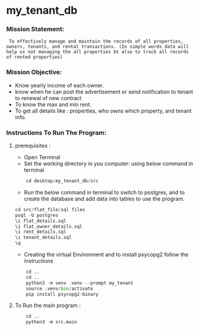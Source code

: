 # my_tenant_db # 

### Mission Statement:
     To effectively manage and maintain the records of all properties, owners, tenants, and rental transactions. (In simple words data will help us not managing the all properties bt also to track all records of rented properties)

### Mission Objective:
- Know yearly income of each owner.
- know when he can post the advertisement or send notification to tenant to renewal of new contract
- To know the max and min rent.
- To get all details like : properties, who owns which property, and tenant info.

### Instructions To Run The Program: 
1. prerequisites :  
    - Open Terminal
    - Set the working directory in you computer: using below command in terminal
    ```python
        cd desktop/my_tenant_db/src
    ```

    - Run the below command in terminal to switch to postgres, and to create the database and add data into tables to use the program. 

    ```sql
    cd src/flat_file/sql files
    psql -U postgres
    \i flat_details.sql
    \i flat_owner_details.sql
    \i rent_details.sql
    \i tenant_details.sql
    \q
    ```  
    - Creating the virtual Environment and to install psycopg2 follow the instructions 
    ```python
        cd .. 
        cd .. 
        python3 -m venv .venv --prompt my_tenant
        source .venv/bin/activate
        pip install psycopg2-binary
    ```     

2. To Run the main program : 
    ```python 
        cd ..
        python3 -m src.main
    ```